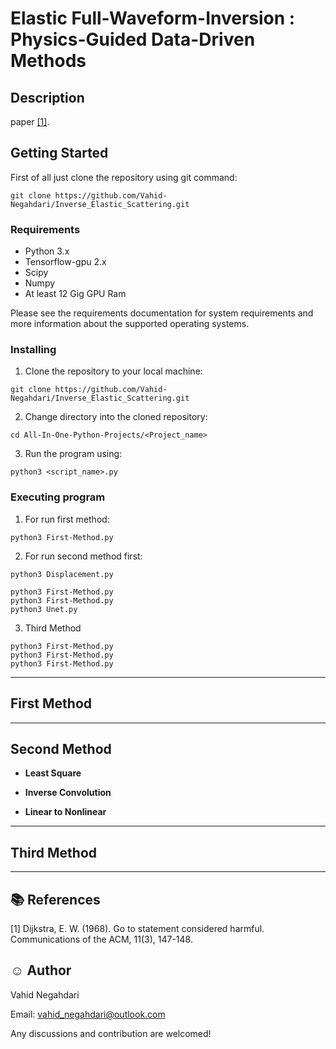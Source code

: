 # Elastic Full-Waveform-Inversion : Physics-Guided Data-Driven Methods

## Description
paper [[1]](#1).
## Getting Started
First of all just clone the repository using git command:

``` 
git clone https://github.com/Vahid-Negahdari/Inverse_Elastic_Scattering.git
```
### Requirements

* Python 3.x
* Tensorflow-gpu 2.x
* Scipy 
* Numpy
* At least 12 Gig GPU Ram

Please see the requirements documentation for system requirements and more
information about the supported operating systems.
### Installing
1. Clone the repository to your local machine:
``` 
git clone https://github.com/Vahid-Negahdari/Inverse_Elastic_Scattering.git
```

2. Change directory into the cloned repository:
``` 
cd All-In-One-Python-Projects/<Project_name>
```

3. Run the program using:
``` 
python3 <script_name>.py
```
### Executing program

1. For run first method:
``` 
python3 First-Method.py
```
2. For run second method  first:
``` 
python3 Displacement.py
```

      

```
python3 First-Method.py
python3 First-Method.py
python3 Unet.py
```
3. Third Method
```
python3 First-Method.py
python3 First-Method.py
python3 First-Method.py
```






---
## First Method




---
## Second Method
- **Least Square**


- **Inverse Convolution**


- **Linear to Nonlinear**




---
## Third Method



---
## :books: References 
<a id="1">[1]</a> 
Dijkstra, E. W. (1968). 
Go to statement considered harmful. 
Communications of the ACM, 11(3), 147-148.

## :relaxed: Author  
Vahid Negahdari

Email:  <vahid_negahdari@outlook.com>

Any discussions and contribution are welcomed!